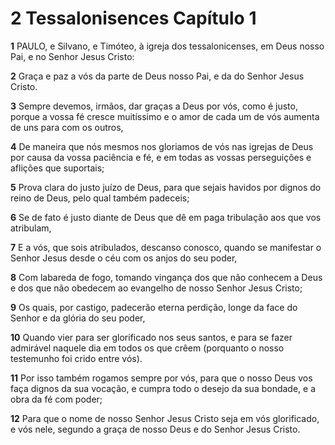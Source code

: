 # 2 Tessalonisences Capítulo 1

**1** 	PAULO, e Silvano, e Timóteo, à igreja dos tessalonicenses, em Deus nosso Pai, e no Senhor Jesus Cristo:

**2** 	Graça e paz a vós da parte de Deus nosso Pai, e da do Senhor Jesus Cristo.

**3** 	Sempre devemos, irmãos, dar graças a Deus por vós, como é justo, porque a vossa fé cresce muitíssimo e o amor de cada um de vós aumenta de uns para com os outros,

**4** 	De maneira que nós mesmos nos gloriamos de vós nas igrejas de Deus por causa da vossa paciência e fé, e em todas as vossas perseguições e aflições que suportais;

**5** 	Prova clara do justo juízo de Deus, para que sejais havidos por dignos do reino de Deus, pelo qual também padeceis;

**6** 	Se de fato é justo diante de Deus que dê em paga tribulação aos que vos atribulam,

**7** 	E a vós, que sois atribulados, descanso conosco, quando se manifestar o Senhor Jesus desde o céu com os anjos do seu poder,

**8** 	Com labareda de fogo, tomando vingança dos que não conhecem a Deus e dos que não obedecem ao evangelho de nosso Senhor Jesus Cristo;

**9** 	Os quais, por castigo, padecerão eterna perdição, longe da face do Senhor e da glória do seu poder,

**10** 	Quando vier para ser glorificado nos seus santos, e para se fazer admirável naquele dia em todos os que crêem (porquanto o nosso testemunho foi crido entre vós).

**11** 	Por isso também rogamos sempre por vós, para que o nosso Deus vos faça dignos da sua vocação, e cumpra todo o desejo da sua bondade, e a obra da fé com poder;

**12** 	Para que o nome de nosso Senhor Jesus Cristo seja em vós glorificado, e vós nele, segundo a graça de nosso Deus e do Senhor Jesus Cristo.

